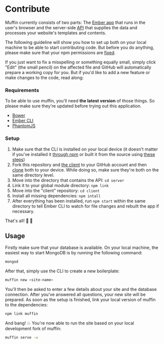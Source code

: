 # Contribute

Muffin currently consists of two parts: The [Ember app](https://github.com/muffinjs/client) that runs in the user's browser and the server-side [API](https://github.com/muffinjs/server) that supplies the data and processes your website's templates and contents.

The following guideline will show you how to set up both on your local machine to be able to start contributing code. But before you do anything, please make sure that your npm permissions are [fixed](https://docs.npmjs.com/getting-started/fixing-npm-permissions).

If you just want to fix a misspelling or something equally small, simply click "Edit" (the small pencil) on the affected file and GitHub will automatically prepare a working copy for you. But if you'd like to add a new feature or make changes to the code, read along:

### Requirements

To be able to use muffin, you'll need **the latest version** of those things. So please make sure they're updated before trying out this application.

- [Bower](http://bower.io/#install-bower)
- [Ember CLI](http://ember-cli.com)
- [PhantomJS](https://www.npmjs.com/package/phantomjs-prebuilt)

### Setup

1. Make sure that the CLI is installed on your local device (it doesn't matter if you've installed it [through npm](https://www.npmjs.com/package/muffin-cli) or built it from the source using [these steps](https://github.com/muffinjs/cli#contribute))
2. Fork this repository and [the client](https://github.com/muffinjs/client) to your GitHub account and then [clone](https://guides.github.com/activities/forking/#clone) both to your device. While doing so, make sure they're both on the same directory level.
3. Move into the directory that contains the API: `cd server`
4. Link it to your global module directory: `npm link`
5. Move into the "client" repository: `cd client`
6. Install all missing dependencies: `npm intall`
7. After everything has been installed, run `npm start` within the same directory to tell Ember CLI to watch for file changes and rebuilt the app if necessary.

That's all! :loudspeaker: :turtle:

## Usage

Firstly make sure that your database is available. On your local machine, the easiest way to start MongoDB is by running the following command:

```bash
mongod
```

After that, simply use the CLI to create a new boilerplate:

```bash
muffin new <site-name>
```

You'll then be asked to enter a few details about your site and the database connection. After you've answered all questions, your new site will be prepared. As soon as the setup is finished, link your local version of muffin to the dependencies:

```bash
npm link muffin
```

And bang! :boom: You're now able to run the site based on your local development fork of muffin:

```bash
muffin serve -w
```
